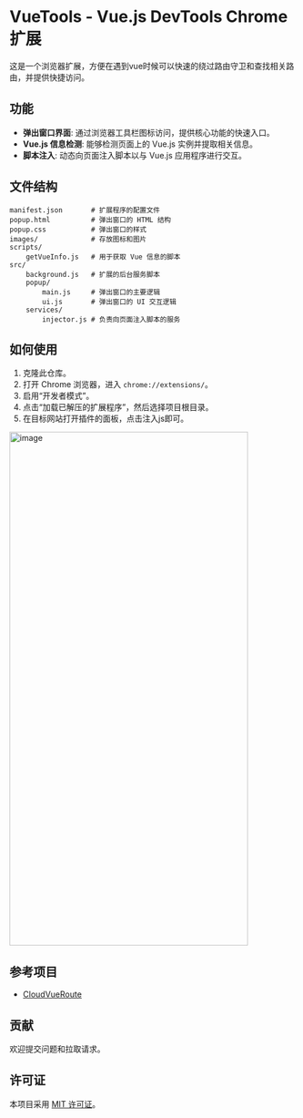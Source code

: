 # VueTools - Vue.js DevTools Chrome 扩展

这是一个浏览器扩展，方便在遇到vue时候可以快速的绕过路由守卫和查找相关路由，并提供快捷访问。

## 功能

*   **弹出窗口界面**: 通过浏览器工具栏图标访问，提供核心功能的快速入口。
*   **Vue.js 信息检测**: 能够检测页面上的 Vue.js 实例并提取相关信息。
*   **脚本注入**: 动态向页面注入脚本以与 Vue.js 应用程序进行交互。

## 文件结构

```
manifest.json       # 扩展程序的配置文件
popup.html          # 弹出窗口的 HTML 结构
popup.css           # 弹出窗口的样式
images/             # 存放图标和图片
scripts/
    getVueInfo.js   # 用于获取 Vue 信息的脚本
src/
    background.js   # 扩展的后台服务脚本
    popup/
        main.js     # 弹出窗口的主要逻辑
        ui.js       # 弹出窗口的 UI 交互逻辑
    services/
        injector.js # 负责向页面注入脚本的服务
```

## 如何使用

1.  克隆此仓库。
2.  打开 Chrome 浏览器，进入 `chrome://extensions/`。
3.  启用“开发者模式”。
4.  点击“加载已解压的扩展程序”，然后选择项目根目录。
5.  在目标网站打开插件的面板，点击注入js即可。
<img width="419" height="902" alt="image" src="https://github.com/user-attachments/assets/bc85d319-88f4-4f0a-818f-a71e36d1a8fb" />


## 参考项目

*   [CloudVueRoute](https://github.com/cloud-jie/CloudVueRoute)

## 贡献

欢迎提交问题和拉取请求。

## 许可证

本项目采用 [MIT 许可证](LICENSE)。
